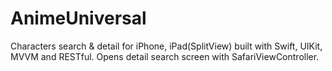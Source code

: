 # AnimeUniversal
Characters search &amp; detail for iPhone, iPad(SplitView) built with Swift, UIKit, MVVM and RESTful.
Opens detail search screen with SafariViewController.
